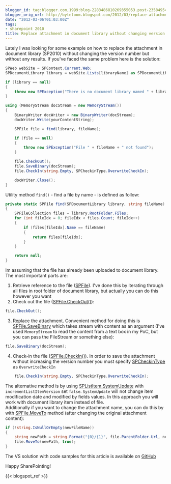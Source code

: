 ```yaml
---
blogger_id: tag:blogger.com,1999:blog-2283486810269355053.post-2358495401711229210
blogger_orig_url: http://byteloom.blogspot.com/2012/03/replace-attachment-in-document-library.html
date: "2012-03-06T01:03:00Z"
tags:
- sharepoint 2010
title: Replace attachment in document library without changing version number
---
```


Lately I was looking for some example on how to replace the attachment in document library (SP2010) without changing the version number but without any results. If you've faced the same problem here is the solution:

```csharp
SPWeb webSite = SPContext.Current.Web;  
SPDocumentLibrary library = webSite.Lists[libraryName] as SPDocumentLibrary;  

if (library == null)  
{  
    throw new SPException("There is no document library named " + libraryName);  
}  

using (MemoryStream docStream = new MemoryStream())  
{  
    BinaryWriter docWriter = new BinaryWriter(docStream);  
    docWriter.Write(yourContentString);  

    SPFile file = find(library, fileName);  

    if (file == null)  
    {  
        throw new SPException("File " + fileName + " not found");  
    }  

    file.CheckOut();  
    file.SaveBinary(docStream);  
    file.CheckIn(string.Empty, SPCheckinType.OverwriteCheckIn);  

    docWriter.Close();  
}  
```

Utility method `find()` - find a file by name - is defined as follow:

```csharp
private static SPFile find(SPDocumentLibrary library, string fileName)  
{  
    SPFileCollection files = library.RootFolder.Files;  
    for (int fileIdx = 0; fileIdx < files.Count; fileIdx++)  
    {  
        if (files[fileIdx].Name == fileName)  
        {  
            return files[fileIdx];  
        }  
    }  

    return null;  
}  
```

Im assuming that the file has already been uploaded to document library. The most important parts are:

1.  Retrieve reference to the file ([SPFile](http://msdn.microsoft.com/en-us/library/ms461145.aspx)). I've done this by iterating through all files in root folder of document library, but actually you can do this however you want
2.  Check out the file ([SPFile.CheckOut()](http://msdn.microsoft.com/en-us/library/ms454425.aspx)):
```csharp
file.CheckOut();
```
3.  Replace the attachment. Convenient method for doing this is [SPFile.SaveBinary](http://msdn.microsoft.com/en-us/library/ms465421.aspx) which takes stream with content as an argument (I've used `MemoryStream` to read the content from a text box in my PoC, but you can pass the FileStream or something else):
```csharp
file.SaveBinary(docStream);
```
4.  Check-in the file ([SPFile.CheckIn()](http://msdn.microsoft.com/en-us/library/ms412209.aspx)). In order to save the attachment without increasing the version number you must specify [SPCheckinType](http://msdn.microsoft.com/en-us/library/microsoft.sharepoint.spcheckintype.aspx) as `OverwriteCheckIn`
```csharp
    file.CheckIn(string.Empty, SPCheckinType.OverwriteCheckIn);  
```

The alternative method is by using [SPListItem.SystemUpdate](http://msdn.microsoft.com/en-us/library/ms481195.aspx) with `incrementListItemVersion` set `false`. `SystemUpdate` will not change item modification date and modified by fields values. In this approach you will work with document library item instead of file.  
Additionally if you want to change the attachment name, you can do this by with [SPFile.MoveTo](http://msdn.microsoft.com/en-us/library/ms438892.aspx) method (after changing the original attachment content):

```csharp
if (!string.IsNullOrEmpty(newFileName))  
{  
    string newPath = string.Format("{0}/{1}", file.ParentFolder.Url, newFileName);  
    file.MoveTo(newPath, true);  
}  
```

The VS solution with code samples for this article is available on [GitHub](https://github.com/mmierzwa/byteloom-codesamples/tree/master/ReplaceAttachement/)

Happy SharePointing!

{{< blogspot_ref >}}